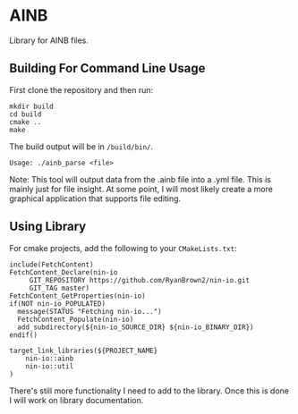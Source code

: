 # AINB
Library for AINB files.

## Building For Command Line Usage
First clone the repository and then run:

```
mkdir build
cd build
cmake ..
make
```
The build output will be in `/build/bin/`.
```
Usage: ./ainb_parse <file>
```

Note: This tool will output data from the .ainb file into a .yml file. This is mainly just for file insight. At some point, I will most likely create a more graphical application that supports file editing.

## Using Library
For cmake projects, add the following to your `CMakeLists.txt`:
```
include(FetchContent)
FetchContent_Declare(nin-io
	 GIT_REPOSITORY https://github.com/RyanBrown2/nin-io.git
	 GIT_TAG master)
FetchContent_GetProperties(nin-io)
if(NOT nin-io_POPULATED)
  message(STATUS "Fetching nin-io...")
  FetchContent_Populate(nin-io)
  add_subdirectory(${nin-io_SOURCE_DIR} ${nin-io_BINARY_DIR})
endif()

target_link_libraries(${PROJECT_NAME}
	nin-io::ainb
	nin-io::util
)
```
There's still more functionality I need to add to the library. Once this is done I will work on library documentation.
